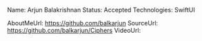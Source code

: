 Name: Arjun Balakrishnan
Status: Accepted
Technologies: SwiftUI

AboutMeUrl: https://github.com/balkarjun
SourceUrl: https://github.com/balkarjun/Ciphers
VideoUrl:

<!---
EXAMPLE
Name: John Appleseed
Status: Submitted <or> Winner <or> Distinguished <or> Rejected
Technologies: SwiftUI, RealityKit, CoreGraphic

AboutMeUrl: https://linkedin.com/in/johnappleseed
SourceUrl: https://github.com/johnappleseed/wwdc2025
VideoUrl: https://youtu.be/ABCDE123456
-->
